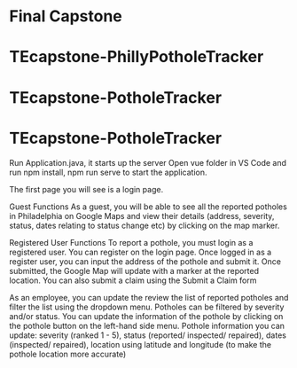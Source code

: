 # Final Capstone
# TEcapstone-PhillyPotholeTracker
# TEcapstone-PotholeTracker
# TEcapstone-PotholeTracker

Run Application.java, it starts up the server
Open vue folder in VS Code and run npm install, npm run serve to start the application.

The first page you will see is a login page.

Guest Functions
As a guest, you will be able to see all the reported potholes in Philadelphia on Google Maps and view their details (address, severity, status, dates relating to status change etc) by clicking on the map marker.

Registered User Functions
To report a pothole, you must login as a registered user. You can register on the login page.
Once logged in as a register user, you can input the address of the pothole and submit it. Once submitted, the Google Map will update with a marker at the reported location.
You can also submit a claim using the Submit a Claim form

As an employee, you can update the review the list of reported potholes and filter the list using the dropdown menu. Potholes can be filtered by severity and/or status.
You can update the information of the pothole by clicking on the pothole button on the left-hand side menu. 
Pothole information you can update: severity (ranked 1 - 5), status (reported/ inspected/ repaired), dates (inspected/ repaired), location using latitude and longitude (to make the pothole location more accurate)





